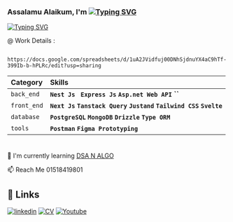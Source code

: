 
### Assalamu Alaikum, I'm [![Typing SVG](https://readme-typing-svg.herokuapp.com?font=Fira+Code&pause=1000&width=435&lines=%F0%9F%91%8B)](https://git.io/typing-svg) 
[![Typing SVG](https://readme-typing-svg.herokuapp.com?font=Fira+Code&pause=1000&width=435&lines=Mohammad+Bin+Ab.+Jalil+Sheakh+%F0%9F%91%8B)](https://git.io/typing-svg)
<!---
### Assalamu Alaikum, I'm Mohammad Bin Ab. Jalil Sheakh 👋
 -->
<!---
 - frf
 - [Awesome README](https://github.com/matiassingers/awesome-readme)
 -->
 
 
 @ Work Details :
```http
 https://docs.google.com/spreadsheets/d/1uA2JVidfuj00DNhSjdnuYX4aC9hTf-399Ib-b-hPLRc/edit?usp=sharing
```

| Category    |   Skills                                                                       |
| :--------   |  :---------------------------------------------------------------------------  |
| `back_end`  |   **`Nest Js `  `Express Js`  `Asp.net Web API` ``**                |
| `front_end` |   **`Next Js` `Tanstack Query` `Justand` `Tailwind CSS` `Svelte`**             |
| `database`  |   **`PostgreSQL` `MongoDB` `Drizzle` `Type ORM`**                              |
| `tools`     |   **`Postman` `Figma Prototyping`**                                            |


#
<!---
👩‍💻 I'm currently working on 
-->
🧠 I'm currently learning [DSA N ALGO](https://github.com/MohammadSheakh/LeetCode)
<!---
👯‍♀️ I'm looking to collaborate on...

🤔 I'm looking for help with...

💬 Ask me about...
-->
📫 Reach Me 01518419801
<!---
😄 Pronouns...

⚡️ Fun fact...
-->


## 🔗 Links

[![linkedin](https://img.shields.io/badge/linkedin-0A66C2?style=for-the-badge&logo=linkedin&logoColor=white)](https://www.linkedin.com/in/mohammad-sheakh)
[![CV](https://img.shields.io/badge/my_CV-000?style=for-the-badge&logo=ko-fi&logoColor=white)](https://flowcv.com/resume/sm0eusv71i)
[![Youtube](https://img.shields.io/badge/Youtube-000?style=for-the-badge&logo=ko-fi&logoColor=white)](https://www.youtube.com/@galleryOfSheakh)


<!---
## Usage/Examples

```javascript
import Component from 'my-project'

function App() {
  return <Component />
}
```

@ Credit Goes to : https://readme.so

## Hi there 👋


**MohammadSheakh/mohammadsheakh** is a ✨ _special_ ✨ repository because its `README.md` (this file) appears on your GitHub profile.

Here are some ideas to get you started:

- 🔭 I’m currently working on ...
- 🌱 I’m currently learning ...
- 👯 I’m looking to collaborate on ...
- 🤔 I’m looking for help with ...
- 💬 Ask me about ...
- 📫 How to reach me: ...
- 😄 Pronouns: ...
- ⚡ Fun fact: ...
-->
